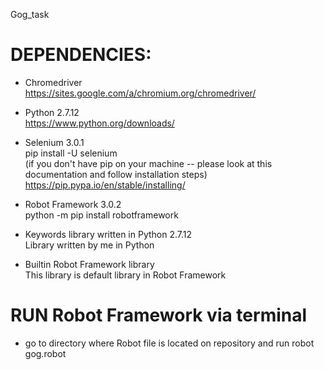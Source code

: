 Gog_task

# DEPENDENCIES:
- Chromedriver  
https://sites.google.com/a/chromium.org/chromedriver/

- Python 2.7.12  
https://www.python.org/downloads/

- Selenium 3.0.1   
pip install -U selenium  
(if you don't have pip on your machine -- please look at this documentation and follow installation steps)  
https://pip.pypa.io/en/stable/installing/  

- Robot Framework 3.0.2  
python -m pip install robotframework  

- Keywords library written in Python 2.7.12  
Library written by me in Python  

- Builtin Robot Framework library  
This library is default library in Robot Framework    

# RUN Robot Framework via terminal   
- go to directory where Robot file is located on repository and run robot gog.robot 
